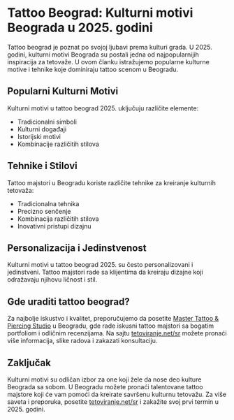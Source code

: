 # Tattoo Beograd: Kulturni motivi Beograda u 2025. godini

Tattoo beograd je poznat po svojoj ljubavi prema kulturi grada. U 2025. godini, kulturni motivi Beograda su postali jedna od najpopularnijih inspiracija za tetovaže. U ovom članku istražujemo popularne kulturne motive i tehnike koje dominiraju tattoo scenom u Beogradu.

## Popularni Kulturni Motivi

Kulturni motivi u tattoo beograd 2025. uključuju različite elemente:
- Tradicionalni simboli
- Kulturni događaji
- Istorijski motivi
- Kombinacije različitih stilova

## Tehnike i Stilovi

Tattoo majstori u Beogradu koriste različite tehnike za kreiranje kulturnih tetovaža:
- Tradicionalna tehnika
- Precizno senčenje
- Kombinacija različitih stilova
- Inovativni pristupi dizajnu

## Personalizacija i Jedinstvenost

Kulturni motivi u tattoo beograd 2025. su često personalizovani i jedinstveni. Tattoo majstori rade sa klijentima da kreiraju dizajne koji odražavaju njihovu ličnost i stil.

## Gde uraditi tattoo beograd?

Za najbolje iskustvo i kvalitet, preporučujemo da posetite [Master Tattoo & Piercing Studio](https://tetoviranje.net/sr/) u Beogradu, gde rade iskusni tattoo majstori sa bogatim portfoliom i odličnim recenzijama. Na sajtu [tetoviranje.net/sr](https://tetoviranje.net/sr/) možete pronaći više informacija, slike radova i zakazati konsultaciju.

## Zaključak

Kulturni motivi su odličan izbor za one koji žele da nose deo kulture Beograda sa sobom. U Beogradu možete pronaći talentovane tattoo majstore koji će vam pomoći da kreirate savršenu kulturnu tetovažu. Za više saveta i preporuka, posetite [tetoviranje.net/sr](https://tetoviranje.net/sr/) i zakažite svoj prvi termin u 2025. godini. 